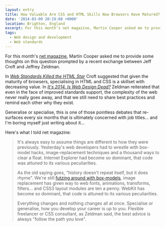 ```yaml
---
layout: entry
title: How Valuable Are CSS and HTML Skills Now Browsers Have Matured?
date: '2014-03-09 20:19:08 +0000'
location: Brighton, England
excerpt: For this month’s net magazine, Martin Cooper asked me to provide some thoughts on this question prompted by a recent exchange between Jeff Croft and Jeffrey Zeldman.
tags:
  - Web design and development
  - Web standards
---
```

For this month's [net magazine][1], Martin Cooper asked me to provide some thoughts on this question prompted by a recent exchange between Jeff Croft and Jeffrey Zeldman.

In <cite>[Web Standards Killed the HTML Star][2]</cite> Croft suggested that given the maturity of browsers, specialising in HTML and CSS is a skillset with decreasing value. In <cite>[It's 2014. Is Web Design Dead?][3]</cite> Zeldman reiterated that even in the face of improved standards support, the complexity of the web never really goes away, and that we still need to share best practices and remind each other why they exist.

Generalise or specialise, this is one of those pointless debates that re-surfaces every six months that is ultimately concerned with job titles... and I'm boring myself just writing about it...

Here's what I told net magazine:

> It's always easy to assume things are different to how they were previously. Yesterday's web developers had to wrestle with box-model hacks, image-replacement techniques and a thousand ways to clear a float. Internet Explorer had become so dominant, that code was attuned to its various peculiarities.
> 
> As the old saying goes, "history doesn't repeat itself, but it does rhyme". We're still [futzing around with box-models][4], image replacement has given way to web fonts, animations, transforms, filters... and CSS3 layout modules are ten a penny. WebKit has become so dominant, that code is attuned to its various peculiarities.
> 
> Everything changes and nothing changes all at once. Specialise or generalise, how you develop your career is up to you. Flexible freelancer or CSS consultant, as Zeldman said, the best advice is always "follow the path you love".

[1]: http://www.creativebloq.com/net-magazine
[2]: http://jeffcroft.com/blog/2014/jan/03/web-standards-killed-the-html-star/
[3]: http://www.zeldman.com/2014/01/06/its-2014-is-web-design-dead/
[4]: http://www.paulirish.com/2012/box-sizing-border-box-ftw/
